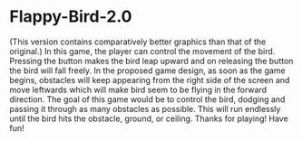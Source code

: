 # Flappy-Bird-2.0
(This version contains comparatively better graphics than that of the original.) In this game, the player can control the movement of the bird. Pressing the button makes the bird leap upward and on releasing the button the bird will fall freely. In the proposed game design, as soon as the game begins, obstacles will keep appearing from the right side of the screen and move leftwards which will make bird seem to be flying in the forward direction. The goal of this game would be to control the bird, dodging and passing it through as many obstacles as possible. This will run endlessly until the bird hits the obstacle, ground, or ceiling. Thanks for playing! Have fun!
